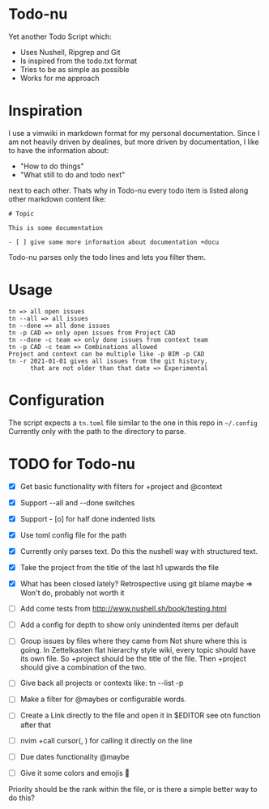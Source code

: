 # Todo-nu

Yet another Todo Script which:

- Uses Nushell, Ripgrep and Git
- Is inspired from the todo.txt format
- Tries to be as simple as possible
- Works for me approach

# Inspiration

I use a vimwiki in markdown format for my personal documentation.
Since I am not heavily driven by dealines, but more driven by documentation,
I like to have the information about:

- "How to do things"
- "What still to do and todo next"

next to each other.
Thats why in Todo-nu every todo item is listed along other markdown content like:

```
# Topic

This is some documentation

- [ ] give some more information about documentation +docu

```
Todo-nu parses only the todo lines and lets you filter them.

# Usage

```
tn => all open issues
tn --all => all issues
tn --done => all done issues
tn -p CAD => only open issues from Project CAD
tn --done -c team => only done issues from context team
tn -p CAD -c team => Combinations allowed
Project and context can be multiple like -p BIM -p CAD
tn -r 2021-01-01 gives all issues from the git history,
      that are not older than that date => Experimental
```

# Configuration

The script expects a `tn.toml` file similar to the one in this repo in `~/.config`
Currently only with the path to the directory to parse.

# TODO for Todo-nu

- [x] Get basic functionality with filters for +project and @context
- [x] Support --all and --done switches 
- [x] Support - [o] for half done indented lists
- [x] Use toml config file for the path
- [x] Currently only parses text. Do this the nushell way with structured text. 
- [x] Take the project from the title of the last h1 upwards the file
- [x] What has been closed lately? Retrospective using git blame maybe
      => Won't do, probably not worth it

- [ ] Add come tests from http://www.nushell.sh/book/testing.html 
- [ ] Add a config for depth to show only unindented items per default
- [ ] Group issues by files where they came from
      Not shure where this is going. In Zettelkasten flat hierarchy style wiki,
      every topic should have its own file. So +project should be the title of 
      the file. Then +project should give a combination of the two.

- [ ] Give back all projects or contexts like: tn --list -p
- [ ] Make a filter for @maybes or configurable words.
- [ ] Create a Link directly to the file and open it in $EDITOR
      see otn function after that
- [ ] nvim +call cursor(<LINE>, <COLUMN>) for calling it directly on the line
- [ ] Due dates functionality @maybe
- [ ] Give it some colors and emojis 🤡  

Priority should be the rank within the file,
or is there a simple better way to do this?
